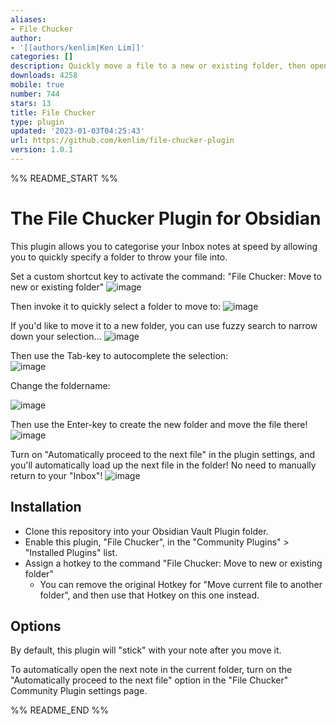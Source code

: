 ```yaml
---
aliases:
- File Chucker
author:
- '[[authors/kenlim|Ken Lim]]'
categories: []
description: Quickly move a file to a new or existing folder, then open the next file.
downloads: 4258
mobile: true
number: 744
stars: 13
title: File Chucker
type: plugin
updated: '2023-01-03T04:25:43'
url: https://github.com/kenlim/file-chucker-plugin
version: 1.0.1
---
```


%% README_START %%

# The File Chucker Plugin for Obsidian

This plugin allows you to categorise your Inbox notes at speed by allowing you to quickly specify a folder to throw your file into.

Set a custom shortcut key to activate the command: "File Chucker: Move to new or existing folder"
![image](https://user-images.githubusercontent.com/111891/210280526-ce210fdc-383d-4eeb-93b6-c934c368b3cf.png)

Then invoke it to quickly select a folder to move to:
![image](https://user-images.githubusercontent.com/111891/210280550-db816b63-efab-4cfd-91dd-c8e4e33c551e.png)

If you'd like to move it to a new folder, you can use fuzzy search to narrow down your selection...
![image](https://user-images.githubusercontent.com/111891/210280639-c471afc0-28c0-4e85-82a7-d0ddc0b3133e.png)

Then use the Tab-key to autocomplete the selection: 	
![image](https://user-images.githubusercontent.com/111891/210280669-6cca1bbb-87a4-411d-88bf-6a3b0e52e0f8.png)

Change the foldername:

![image](https://user-images.githubusercontent.com/111891/210280693-f8cc8253-f99b-4e25-bd19-f98db5149e33.png)

Then use the Enter-key to create the new folder and move the file there!
![image](https://user-images.githubusercontent.com/111891/210280714-9281197a-2edb-48c5-9639-82f489b40900.png)

Turn on "Automatically proceed to the next file" in the plugin settings, and you'll automatically load up the next file in the folder! No need to manually return to your "Inbox"!
![image](https://user-images.githubusercontent.com/111891/210280759-1e940f4c-aed6-466b-b7bc-8f54d3dbf078.png)




## Installation

-   Clone this repository into your Obsidian Vault Plugin folder.
-   Enable this plugin, "File Chucker", in the "Community Plugins" > "Installed Plugins" list.
-   Assign a hotkey to the command "File Chucker: Move to new or existing folder"
    -   You can remove the original Hotkey for "Move current file to another folder", and then use that Hotkey on this one instead.

## Options

By default, this plugin will "stick" with your note after you move it.

To automatically open the next note in the current folder, turn on the "Automatically proceed to the next file" option in the "File Chucker" Community Plugin settings page.


%% README_END %%
